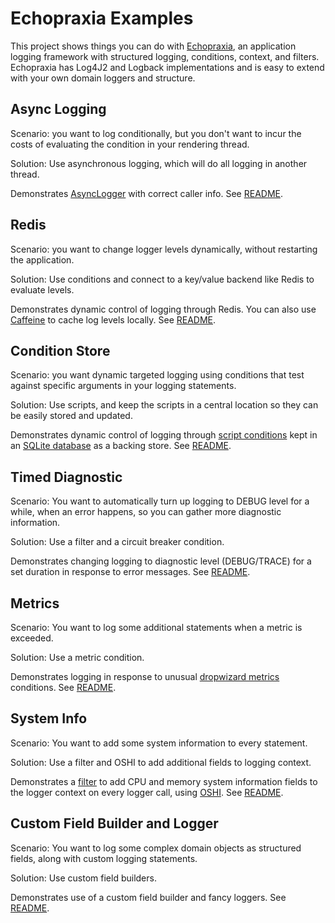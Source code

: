 # Echopraxia Examples

This project shows things you can do with [Echopraxia](https://github.com/tersesystems/echopraxia), an application logging framework with structured logging, conditions, context, and filters.  Echopraxia has Log4J2 and Logback implementations and is easy to extend with your own domain loggers and structure.

## Async Logging

Scenario: you want to log conditionally, but you don't want to incur the costs of evaluating the condition in your rendering thread.

Solution: Use asynchronous logging, which will do all logging in another thread.

Demonstrates [AsyncLogger](https://github.com/tersesystems/echopraxia#asynchronous-logging) with correct caller info.  See [README](async/README.md).

## Redis

Scenario: you want to change logger levels dynamically, without restarting the application.

Solution: Use conditions and connect to a key/value backend like Redis to evaluate levels. 

Demonstrates dynamic control of logging through Redis. You can also use [Caffeine](https://github.com/ben-manes/caffeine) to cache log levels locally. See [README](redis/README.md).

## Condition Store

Scenario: you want dynamic targeted logging using conditions that test against specific arguments in your logging statements.

Solution: Use scripts, and keep the scripts in a central location so they can be easily stored and updated.

Demonstrates dynamic control of logging through [script conditions](https://github.com/tersesystems/echopraxia#dynamic-conditions-with-scripts) kept in an [SQLite database](sqlite.org/) as a backing store.  See [README](conditionstore/README.md).

## Timed Diagnostic

Scenario: You want to automatically turn up logging to DEBUG level for a while, when an error happens, so you can gather more diagnostic information.

Solution: Use a filter and a circuit breaker condition.

Demonstrates changing logging to diagnostic level (DEBUG/TRACE) for a set duration in response to error messages.  See [README](timed-diagnostic/README.md).

## Metrics

Scenario: You want to log some additional statements when a metric is exceeded.

Solution: Use a metric condition.

Demonstrates logging in response to unusual [dropwizard metrics](https://metrics.dropwizard.io/4.2.0/) conditions.  See [README](metrics/README.md).

## System Info

Scenario: You want to add some system information to every statement.

Solution: Use a filter and OSHI to add additional fields to logging context.

Demonstrates a [filter](https://github.com/tersesystems/echopraxia#filters) to add CPU and memory system information fields to the logger context on every logger call, using [OSHI](https://github.com/oshi/oshi).  See [README](system-info/README.md).

## Custom Field Builder and Logger

Scenario: You want to log some complex domain objects as structured fields, along with custom logging statements.

Solution: Use custom field builders.

Demonstrates use of a custom field builder and fancy loggers.  See [README](custom-field-builder/README.md).

